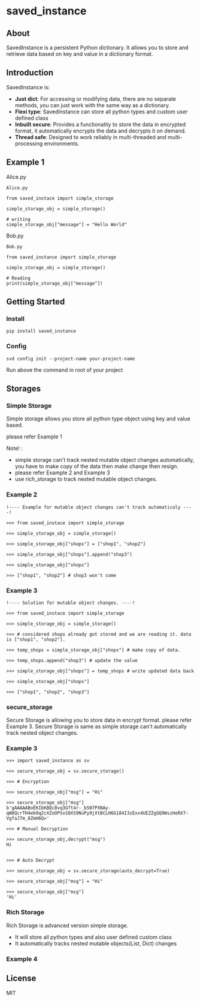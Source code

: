 # saved_instance



## About

SavedInstance is a persistent Python dictionary. It allows you to store and retrieve data based on key and value in a dictionary format.


## Introduction

SavedInstance is:

 - **Just dict**: For accessing or modifying data, there are no separate methods, you can just work with the same way as a dictionary.
 - **Flexi type**: SavedInstance can store all python types and custom user defined class
 - **Inbuilt secure**:  Provides a functionality to store the data in encrypted format, it automatically encrypts the data and decrypts it on demand.
 - **Thread safe**: Designed to work reliably in multi-threaded and multi-processing environments.

## Example 1
Alice.py
```
Alice.py

from saved_instace import simple_storage

simple_storage_obj = simple_storage()

# writing
simple_storage_obj["message"] = "Hello World"

```
Bob.py
```
Bob.py

from saved_instance import simple_storage

simple_storage_obj = simple_storage()

# Reading
print(simple_storage_obj["message"])

```

## Getting Started

### Install

```
pip install saved_instance
```

### Config
```
svd config init --project-name your-project-name
```
Run above the command in root of your project


## Storages

### Simple Storage

Simple storage allows you store all python type object using key and value based.

please refer Example 1

Note! : 
* simple storage can't track nested mutable object changes automatically, you have to make copy of the data then make change then resign. 
* please refer Example 2 and Example 3
* use rich_storage to track nested mutable object changes.



### Example 2
```
!---- Example for mutable object changes can't track automaticaly ----!

>>> from saved_instace import simple_storage

>>> simple_storage_obj = simple_storage()

>>> simple_storage_obj["shops"] = ["shop1", "shop2"]

>>> simple_storage_obj["shops"].append("shop3")

>>> simple_storage_obj["shops"]

>>> ["shop1", "shop2"] # shop3 won't come

```


### Example 3
```
!---- Solution for mutable object changes. ----!

>>> from saved_instace import simple_storage

>>> simple_storage_obj = simple_storage()

>>> # considered shops already got stored and we are reading it. data is ["shop1", "shop2"].

>>> temp_shops = simple_storage_obj["shops"] # make copy of data.

>>> temp_shops.append("shop3") # update the value

>>> simple_storage_obj["shops"] = temp_shops # write updated data back

>>> simple_storage_obj["shops"]

>>> ["shop1", "shop2", "shop3"]

```


### secure_storage

Secure Storage is allowing you to store data in encrypt format.
please refer Example 3.
Secure Storage is same as simple storage can't automatically track nested object changes.

### Example 3

```
>>> import saved_instance as sv

>>> secure_storage_obj = sv.secure_storage()      

>>> # Encryption

>>> secure_storage_obj["msg"] = "Hi"

>>> secure_storage_obj["msg"]
b'gAAAAABoEKIbKBQc8vq3Gft4r-_bS07PXNAy-qW8QcrTH4eb9q2cXZoOPSxS8XS9NuPy9jXtBCLH6G184I3zExx4UEZZgGQ9WszHeRX7-VgfaJ7m_8ZmH6Q='

>>> # Manual Decryption

>>> secure_storage_obj,decrypt("msg")
Hi


>>> # Auto Decrypt

>>> secure_storage_obj = sv.secure_storage(auto_decrypt=True)      

>>> secure_storage_obj["msg"] = "Hi"

>>> secure_storage_obj["msg"]
'Hi'

```

### Rich Storage

Rich Storage is advanced version simple storage.

* It will store all python types and also user defined custom class
* It automatically tracks nested mutable objects(List, Dict) changes

### Example 4 



## License
MIT
